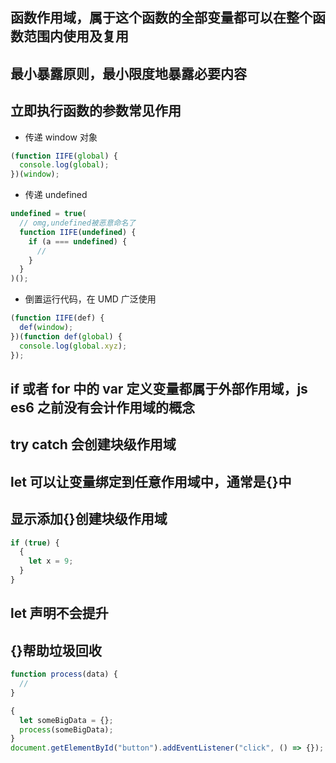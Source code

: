 ## 函数作用域，属于这个函数的全部变量都可以在整个函数范围内使用及复用

## 最小暴露原则，最小限度地暴露必要内容

## 立即执行函数的参数常见作用

- 传递 window 对象

```js
(function IIFE(global) {
  console.log(global);
})(window);
```

- 传递 undefined

```js
undefined = true(
  // omg,undefined被恶意命名了
  function IIFE(undefined) {
    if (a === undefined) {
      //
    }
  }
)();
```

- 倒置运行代码，在 UMD 广泛使用

```js
(function IIFE(def) {
  def(window);
})(function def(global) {
  console.log(global.xyz);
});
```

## if 或者 for 中的 var 定义变量都属于外部作用域，js es6 之前没有会计作用域的概念

## try catch 会创建块级作用域

## let 可以让变量绑定到任意作用域中，通常是{}中

## 显示添加{}创建块级作用域

```js
if (true) {
  {
    let x = 9;
  }
}
```

## let 声明不会提升

## {}帮助垃圾回收

```js
function process(data) {
  //
}

{
  let someBigData = {};
  process(someBigData);
}
document.getElementById("button").addEventListener("click", () => {});
```
